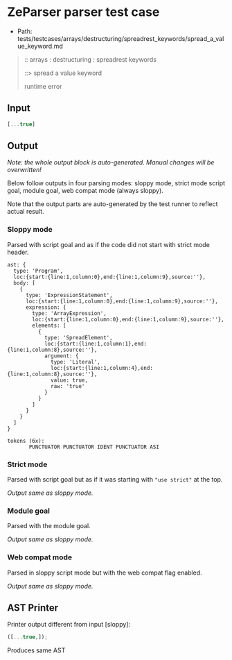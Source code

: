 # ZeParser parser test case

- Path: tests/testcases/arrays/destructuring/spreadrest_keywords/spread_a_value_keyword.md

> :: arrays : destructuring : spreadrest keywords
>
> ::> spread a value keyword
>
> runtime error

## Input

`````js
[...true]
`````

## Output

_Note: the whole output block is auto-generated. Manual changes will be overwritten!_

Below follow outputs in four parsing modes: sloppy mode, strict mode script goal, module goal, web compat mode (always sloppy).

Note that the output parts are auto-generated by the test runner to reflect actual result.

### Sloppy mode

Parsed with script goal and as if the code did not start with strict mode header.

`````
ast: {
  type: 'Program',
  loc:{start:{line:1,column:0},end:{line:1,column:9},source:''},
  body: [
    {
      type: 'ExpressionStatement',
      loc:{start:{line:1,column:0},end:{line:1,column:9},source:''},
      expression: {
        type: 'ArrayExpression',
        loc:{start:{line:1,column:0},end:{line:1,column:9},source:''},
        elements: [
          {
            type: 'SpreadElement',
            loc:{start:{line:1,column:1},end:{line:1,column:8},source:''},
            argument: {
              type: 'Literal',
              loc:{start:{line:1,column:4},end:{line:1,column:8},source:''},
              value: true,
              raw: 'true'
            }
          }
        ]
      }
    }
  ]
}

tokens (6x):
       PUNCTUATOR PUNCTUATOR IDENT PUNCTUATOR ASI
`````

### Strict mode

Parsed with script goal but as if it was starting with `"use strict"` at the top.

_Output same as sloppy mode._

### Module goal

Parsed with the module goal.

_Output same as sloppy mode._

### Web compat mode

Parsed in sloppy script mode but with the web compat flag enabled.

_Output same as sloppy mode._

## AST Printer

Printer output different from input [sloppy]:

````js
([...true,]);
````

Produces same AST
